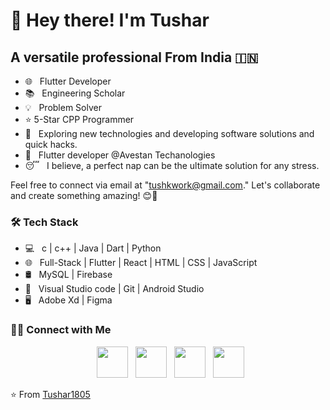 <!-- # coding_roadmap -->
<h1>👋 Hey there! I'm Tushar </h1>
<h2> A versatile professional From India 🇮🇳 </h2>

- 🌐 &nbsp; Flutter Developer
- 📚 &nbsp; Engineering Scholar
- 💡 &nbsp; Problem Solver
- ⭐ 5-Star CPP Programmer
- 🤔 &nbsp; Exploring new technologies and developing software solutions and quick hacks.
- 💼 &nbsp; Flutter developer @Avestan Techanologies
- 😴 &nbsp; I believe, a perfect nap can be the ultimate solution for any stress.

Feel free to connect via email at "tushkwork@gmail.com." Let's collaborate and create something amazing! 😊🚀

<h3>🛠 Tech Stack</h3>

- 💻 &nbsp; c | c++ | Java | Dart | Python  
- 🌐 &nbsp; Full-Stack | Flutter | React | HTML | CSS | JavaScript 
- 🛢 &nbsp; MySQL | Firebase
- 🔧 &nbsp; Visual Studio code  | Git | Android Studio
- 🖥 &nbsp; Adobe Xd | Figma

<h3> 🤝🏻 Connect with Me </h3>

<p align="center">
&nbsp; <a href="https://twitter.com/tk_1805" target="_blank" rel="noopener noreferrer"><img src="https://img.icons8.com/plasticine/100/000000/twitter.png" width="50" /></a>  
&nbsp; <a href="https://www.instagram.com/tushar_kalbhande/" target="_blank" rel="noopener noreferrer"><img src="https://img.icons8.com/plasticine/100/000000/instagram-new.png" width="50" /></a>  
&nbsp; <a href="https://www.linkedin.com/in/kalbhande/" target="_blank" rel="noopener noreferrer"><img src="https://img.icons8.com/plasticine/100/000000/linkedin.png" width="50" /></a>
&nbsp; <a href="mailto:tusharkwork@gmail.com" target="_blank" rel="noopener noreferrer"><img src="https://img.icons8.com/plasticine/100/000000/gmail.png"  width="50" /></a>
</p>

⭐️ From [Tushar1805](https://github.com/Tushar1805)
